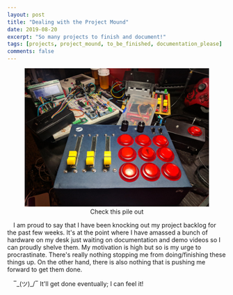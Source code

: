 ```yaml
---
layout: post
title: "Dealing with the Project Mound"
date: 2019-08-20
excerpt: "So many projects to finish and document!"
tags: [projects, project_mound, to_be_finished, documentation_please]
comments: false
---
```


<figure>
   <center>
	    <img src="/assets/img/2019-09-13/project_mound.jpg">
      <figcaption align="center">Check this pile out</figcaption>
   </center>
</figure>

&ensp;&ensp;I am proud to say that I have been knocking out my project backlog for the past few weeks. It's at the point where I have amassed a bunch of hardware on my desk just waiting on documentation and demo videos so I can proudly shelve them. My motivation is high but so is my urge to procrastinate. There's really nothing stopping me from doing/finishing these things up. On the other hand, there is also nothing that is pushing me forward to get them done. 

&ensp;&ensp;‾\_(ツ)_/‾ It'll get done eventually; I can feel it!
